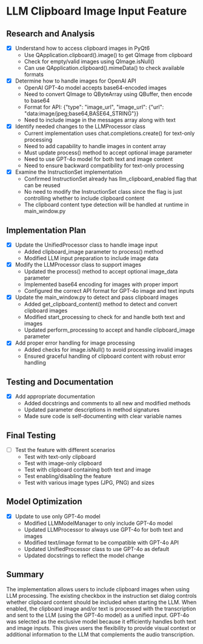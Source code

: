 # LLM Clipboard Image Input Feature

## Research and Analysis
- [x] Understand how to access clipboard images in PyQt6
  - Use QApplication.clipboard().image() to get QImage from clipboard
  - Check for empty/valid images using QImage.isNull()
  - Can use QApplication.clipboard().mimeData() to check available formats
- [x] Determine how to handle images for OpenAI API
  - OpenAI GPT-4o model accepts base64-encoded images
  - Need to convert QImage to QByteArray using QBuffer, then encode to base64
  - Format for API: {"type": "image_url", "image_url": {"url": "data:image/jpeg;base64,BASE64_STRING"}}
  - Need to include image in the messages array along with text
- [x] Identify needed changes to the LLMProcessor class
  - Current implementation uses chat.completions.create() for text-only processing
  - Need to add capability to handle images in content array
  - Must update process() method to accept optional image parameter
  - Need to use GPT-4o model for both text and image content
  - Need to ensure backward compatibility for text-only processing
- [x] Examine the InstructionSet implementation
  - Confirmed InstructionSet already has llm_clipboard_enabled flag that can be reused
  - No need to modify the InstructionSet class since the flag is just controlling whether to include clipboard content
  - The clipboard content type detection will be handled at runtime in main_window.py

## Implementation Plan
- [x] Update the UnifiedProcessor class to handle image input
  - Added clipboard_image parameter to process() method
  - Modified LLM input preparation to include image data
- [x] Modify the LLMProcessor class to support images
  - Updated the process() method to accept optional image_data parameter 
  - Implemented base64 encoding for images with proper import
  - Configured the correct API format for GPT-4o image and text inputs
- [x] Update the main_window.py to detect and pass clipboard images
  - Added get_clipboard_content() method to detect and convert clipboard images
  - Modified start_processing to check for and handle both text and images
  - Updated perform_processing to accept and handle clipboard_image parameter
- [x] Add proper error handling for image processing
  - Added checks for image.isNull() to avoid processing invalid images
  - Ensured graceful handling of clipboard content with robust error handling

## Testing and Documentation
- [x] Add appropriate documentation
  - Added docstrings and comments to all new and modified methods
  - Updated parameter descriptions in method signatures
  - Made sure code is self-documenting with clear variable names

## Final Testing
- [ ] Test the feature with different scenarios
  - Test with text-only clipboard
  - Test with image-only clipboard
  - Test with clipboard containing both text and image
  - Test enabling/disabling the feature
  - Test with various image types (JPG, PNG) and sizes

## Model Optimization
- [x] Update to use only GPT-4o model
  - Modified LLMModelManager to only include GPT-4o model
  - Updated LLMProcessor to always use GPT-4o for both text and images
  - Modified text/image format to be compatible with GPT-4o API
  - Updated UnifiedProcessor class to use GPT-4o as default
  - Updated docstrings to reflect the model change

## Summary
The implementation allows users to include clipboard images when using LLM processing. The existing checkbox in the instruction set dialog controls whether clipboard content should be included when starting the LLM. When enabled, the clipboard image and/or text is processed with the transcription and sent to the LLM (using the GPT-4o model) as a unified input. GPT-4o was selected as the exclusive model because it efficiently handles both text and image inputs. This gives users the flexibility to provide visual context or additional information to the LLM that complements the audio transcription.

